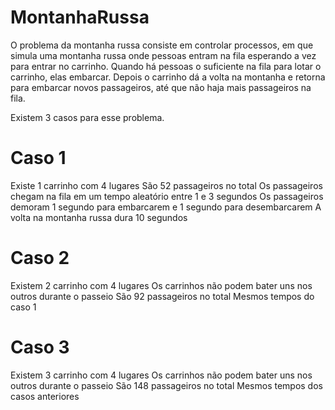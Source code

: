 # MontanhaRussa

O problema da montanha russa consiste em controlar processos, em que simula uma montanha russa onde pessoas entram na fila esperando a vez para entrar no carrinho. Quando há pessoas o suficiente na fila para lotar o carrinho, elas embarcar. Depois o carrinho dá a volta na montanha e retorna para embarcar novos passageiros, até que não haja mais passageiros na fila.

Existem 3 casos para esse problema.

# Caso 1

Existe 1 carrinho com 4 lugares
São 52 passageiros no total
Os passageiros chegam na fila em um tempo aleatório entre 1 e 3 segundos
Os passageiros demoram 1 segundo para embarcarem e 1 segundo para desembarcarem
A volta na montanha russa dura 10 segundos

# Caso 2

Existem 2 carrinho com 4 lugares
Os carrinhos não podem bater uns nos outros durante o passeio
São 92 passageiros no total
Mesmos tempos do caso 1

# Caso 3

Existem 3 carrinho com 4 lugares
Os carrinhos não podem bater uns nos outros durante o passeio
São 148 passageiros no total
Mesmos tempos dos casos anteriores
